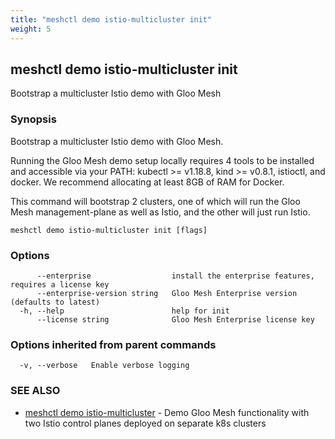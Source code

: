 ```yaml
---
title: "meshctl demo istio-multicluster init"
weight: 5
---
```

## meshctl demo istio-multicluster init

Bootstrap a multicluster Istio demo with Gloo Mesh

### Synopsis


Bootstrap a multicluster Istio demo with Gloo Mesh.

Running the Gloo Mesh demo setup locally requires 4 tools to be installed and 
accessible via your PATH: kubectl >= v1.18.8, kind >= v0.8.1, istioctl, and docker.
We recommend allocating at least 8GB of RAM for Docker.

This command will bootstrap 2 clusters, one of which will run the Gloo Mesh
management-plane as well as Istio, and the other will just run Istio.


```
meshctl demo istio-multicluster init [flags]
```

### Options

```
      --enterprise                  install the enterprise features, requires a license key
      --enterprise-version string   Gloo Mesh Enterprise version (defaults to latest)
  -h, --help                        help for init
      --license string              Gloo Mesh Enterprise license key
```

### Options inherited from parent commands

```
  -v, --verbose   Enable verbose logging
```

### SEE ALSO

* [meshctl demo istio-multicluster](../meshctl_demo_istio-multicluster)	 - Demo Gloo Mesh functionality with two Istio control planes deployed on separate k8s clusters


